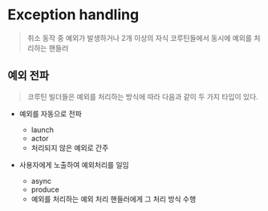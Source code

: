 # Exception handling
> 취소 동작 중 예외가 발생하거나 2개 이상의 자식 코루틴들에서 동시에 예외를 처리하는 핸들러

## 예외 전파
> 코루틴 빌더들은 예외를 처리하는 방식에 따라 다음과 같이 두 가지 타입이 있다.

- 예외를 자동으로 전파
  - launch
  - actor
  - 처리되지 않은 예외로 간주

- 사용자에게 노출하여 예외처리를 일임
  - async
  - produce
  - 예외를 처리하는 예외 처리 핸들러에게 그 처리 방식 수행
